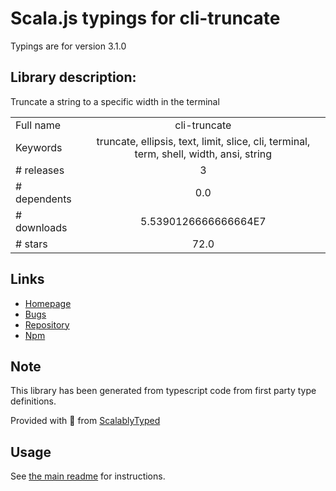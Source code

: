 
# Scala.js typings for cli-truncate

Typings are for version 3.1.0

## Library description:
Truncate a string to a specific width in the terminal

|                    |                 |
| ------------------ | :-------------: |
| Full name          | cli-truncate |
| Keywords           | truncate, ellipsis, text, limit, slice, cli, terminal, term, shell, width, ansi, string |
| # releases         | 3 |
| # dependents       | 0.0 |
| # downloads        | 5.5390126666666664E7 |
| # stars            | 72.0 |

## Links
- [Homepage](https://github.com/sindresorhus/cli-truncate#readme)
- [Bugs](https://github.com/sindresorhus/cli-truncate/issues)
- [Repository](https://github.com/sindresorhus/cli-truncate)
- [Npm](https://www.npmjs.com/package/cli-truncate)
    


## Note
This library has been generated from typescript code from first party type definitions.

Provided with :purple_heart: from [ScalablyTyped](https://github.com/oyvindberg/ScalablyTyped)

## Usage
See [the main readme](../../readme.md) for instructions.


